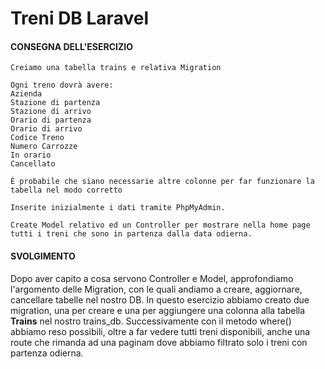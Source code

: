 # Treni DB Laravel

#### CONSEGNA DELL'ESERCIZIO 

```
Creiamo una tabella trains e relativa Migration

Ogni treno dovrà avere:
Azienda
Stazione di partenza
Stazione di arrivo
Orario di partenza
Orario di arrivo
Codice Treno
Numero Carrozze
In orario
Cancellato

È probabile che siano necessarie altre colonne per far funzionare la tabella nel modo corretto

Inserite inizialmente i dati tramite PhpMyAdmin.

Create Model relativo ed un Controller per mostrare nella home page tutti i treni che sono in partenza dalla data odierna.
```

#### SVOLGIMENTO

Dopo aver capito a cosa servono Controller e Model, approfondiamo l'argomento delle Migration, con le quali andiamo a
creare, aggiornare, cancellare tabelle nel nostro DB. In questo esercizio abbiamo creato due migration, una per creare e una per aggiungere una colonna alla tabella **Trains** nel nostro trains_db. Successivamente con il metodo where() abbiamo reso possibili, oltre a far vedere tutti treni disponibili, anche una route che rimanda ad una paginam dove abbiamo filtrato solo i treni con partenza odierna.